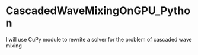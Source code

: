 # CascadedWaveMixingOnGPU_Python
I will use CuPy module to rewrite a solver for the problem of cascaded wave mixing
